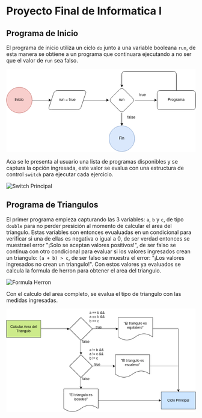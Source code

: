 # Proyecto Final de Informatica I

## Programa de Inicio

El programa de inicio utiliza un ciclo `do` junto a una variable booleana `run`, de esta manera se obtiene a un programa que continuara ejecutando a no ser que el valor de `run` sea falso. 

![Ciclo Principal de Programa](resources/loop_inicio.png)

Aca se le presenta al usuario una lista de programas disponibles y se captura la opción ingresada, este valor se evalua con una estructura de control `switch` para ejecutar cada ejercicio.

![Switch Principal](resources/switch_principal.png)


## Programa de Triangulos

El primer programa empieza capturando las 3 variables: `a`, `b` y `c`, de tipo `double` para no perder presición al momento de calcular el area del triangulo. Estas variables son entonces evualuadas en un condicional para verificar si una de ellas es negativa o igual a 0, de ser verdad entonces se muestrael error "¡Solo se aceptan valores positivos!", de ser falso se continua con otro condicional para evaluar si los valores ingresados crean un triangulo: `(a + b) > c`, de ser falso se muestra el error: "¡Los valores ingresados no crean un triangulo!". Con estos valores ya evaluados se calcula la formula de herron para obtener el area del triangulo.

![Formula Herron](resources/triagulo_area.png)

Con el calculo del area completo, se evalua el tipo de triangulo con las medidas ingresadas.

![Tipo triangulo](resources/triangulo_tipo.png)
